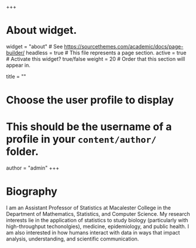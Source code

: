 +++
# About widget.
widget = "about"  # See https://sourcethemes.com/academic/docs/page-builder/
headless = true  # This file represents a page section.
active = true  # Activate this widget? true/false
weight = 20  # Order that this section will appear in.

title = ""

# Choose the user profile to display
# This should be the username of a profile in your `content/author/` folder.
author = "admin"
+++

# Biography
I am an Assistant Professor of Statistics at Macalester College in the Department of Mathematics, Statistics, and Computer Science. My research interests lie in the application of statistics to study biology (particularly with high-throughput techonolgies), medicine, epidemiology, and public health. I am also interested in how humans interact with data in ways that impact analysis, understanding, and scientific communication.
